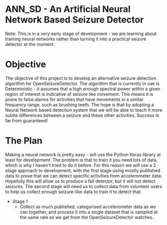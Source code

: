 ANN_SD - An Artificial Neural Network Based Seizure Detector
============================================================

Note:  This is in a very early stage of development - we are learning
about training neural networks rather than turning it into a practical 
seizure detector at the moment.

Objective
=========
The objective of this project is to develop an alternative seizure detection
algorithm for OpenSeizureDetector.   The algorithm that is currently in use
is Deterministic - it assumes that a high enough spectral power within
a given region of interest is indicative of seizure like movement.   This means
it is prone to false alarms for activities that have movements in a similar
frequency range, such as brushing teeth.
The hope is that by adopting a Neural Network based detection system that
we will be able to teach it more subtle differences between a seizure and
these other activities.
Success is far from guaranteed!

The Plan
========
Making a neural network is pretty easy - will use the Python Keras library at
least for development.
The problem is that to train it you need lots of data, which is why I haven't 
tried to do it before.   For this reason we will use a 2 stage approach to
development, with the first stage using mostly published data to prove that
we can detect specific activities from accelerometer data.   Hopefully this
will allow us to produce a fall detector, but it will not detect seizures.
The second stage will need us to collect data from volunteer users to help us
collect enough seizure-like data to train it to detect that.

* Stage 1
  *  Collect as much published, categorised accelerometer data as we can 
  together, and process it into a single dataset that is sampled at the same
  rate as we get from the OpenSeizureDetector watches..
